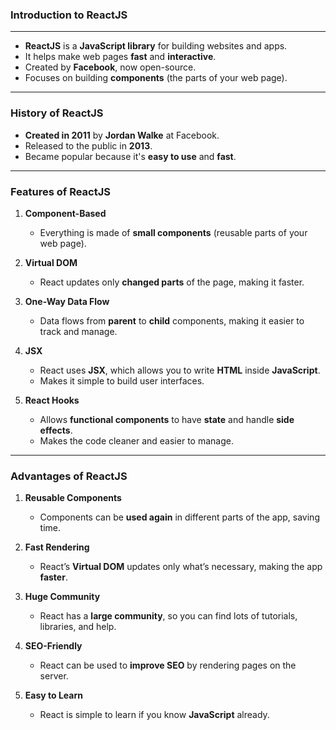 ### **Introduction to ReactJS**
---

- **ReactJS** is a **JavaScript library** for building websites and apps.
- It helps make web pages **fast** and **interactive**.
- Created by **Facebook**, now open-source.
- Focuses on building **components** (the parts of your web page).

---

### **History of ReactJS**

- **Created in 2011** by **Jordan Walke** at Facebook.
- Released to the public in **2013**.
- Became popular because it's **easy to use** and **fast**.

---

### **Features of ReactJS**

1. **Component-Based**  
   - Everything is made of **small components** (reusable parts of your web page).

2. **Virtual DOM**  
   - React updates only **changed parts** of the page, making it faster.

3. **One-Way Data Flow**  
   - Data flows from **parent** to **child** components, making it easier to track and manage.

4. **JSX**  
   - React uses **JSX**, which allows you to write **HTML** inside **JavaScript**.  
   - Makes it simple to build user interfaces.

5. **React Hooks**  
   - Allows **functional components** to have **state** and handle **side effects**.  
   - Makes the code cleaner and easier to manage.

---

### **Advantages of ReactJS**

1. **Reusable Components**  
   - Components can be **used again** in different parts of the app, saving time.

2. **Fast Rendering**  
   - React’s **Virtual DOM** updates only what’s necessary, making the app **faster**.

3. **Huge Community**  
   - React has a **large community**, so you can find lots of tutorials, libraries, and help.

4. **SEO-Friendly**  
   - React can be used to **improve SEO** by rendering pages on the server.

5. **Easy to Learn**  
   - React is simple to learn if you know **JavaScript** already.
